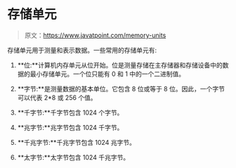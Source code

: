 # 存储单元

> 原文：<https://www.javatpoint.com/memory-units>

存储单元用于测量和表示数据。一些常用的存储单元有:

1) **位:**计算机内存单元从位开始。位是测量存储在主存储器和存储设备中的数据的最小存储单元。一个位只能有 0 和 1 中的一个二进制值。

2) **字节:**是测量数据的基本单位。它包含 8 位或等于 8 位。因此，一个字节可以代表 2*8 或 256 个值。

3) **千字节:**千字节包含 1024 个字节。

4) **兆字节:**兆字节包含 1024 千字节。

5) **千兆字节:**千兆字节包含 1024 兆字节。

6) **太字节:**太字节包含 1024 千兆字节。